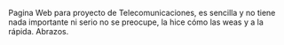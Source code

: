 Pagina Web para proyecto de Telecomunicaciones, es sencilla y no tiene nada importante ni serio
no se preocupe, la hice cómo las weas y a la rápida. 
Abrazos.
